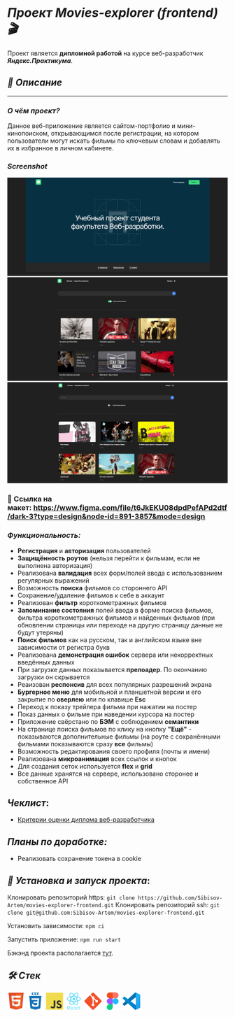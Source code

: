 # ***Проект Movies-explorer (frontend) 🎬***
Проект является **дипломной работой** на курсе веб-разработчик ***Яндекс.Практикума***.
## *📜 Описание*
----
### ***О чём проект?***

Данное веб-приложение является сайтом-портфолио и мини-кинопоиском, открывающимся после регистрации, на котором пользователи могут искать фильмы по ключевым словам и добавлять их в избранное в личном кабинете.

### *Screenshot*

![Desktop screenshot](./screenshot/portfolio.png)
![Desktop screenshot](./screenshot/movie.png)
![Desktop screenshot](./screenshot/saved-movie.png)

### 🎨 Ссылка на макет: https://www.figma.com/file/t6JkEKU08dpdPefAPd2dtf/dark-3?type=design&node-id=891-3857&mode=design
### *Функциональность:*

* **Регистрация** и **авторизация** пользователей
* **Защищённость роутов** (нельзя перейти к фильмам, если не выполнена авторизация)
* Реализована **валидация** всех форм/полей ввода с использованием регулярных выражений
* Возможность **поиска** фильмов со стороннего API
* Сохранение/удаление фильмов к себе в аккаунт
* Реализован **фильтр** короткометражных фильмов
* **Запоминание состояния** полей ввода в форме поиска фильмов, фильтра короткометражных фильмов и найденных фильмов (при обновлении страницы или переходе на другую страницу данные не будут утеряны)
* **Поиск фильмов** как на русском, так и английском языке вне зависимости от регистра букв
* Реализована **демонстрация ошибок** сервера или некорректных введённых данных
* При загрузке данных показывается **прелоадер**. По окончанию загрузки он скрывается
* Реаизован **респонсив** для всех популярных разрешений экрана
* **Бургерное меню** для мобильной и планшетной версии и его закрытие по **оверлею** или по клавише **Esc**
* Переход к показу трейлера фильма при нажатии на постер
* Показ данных о фильме при наведении курсора на постер
* Приложение свёрстано по **БЭМ** с соблюдением **семантики**
* На странице поиска фильмов по клику на кнопку **"Ещё"** - показываются дополнительные фильмы (на роуте с сохранёнными фильмами показываются сразу **все** фильмы)
* Возможность редактирования своего профиля (почты и имени)
* Реализована **микроанимация** всех ссылок и кнопок
* Для создания сеток используется **flex** и **grid**
* Все данные хранятся на сервере, использовано сторонее и собственное API

## *Чеклист*:
+ [Критерии оценки диплома веб-разработчика](https://code.s3.yandex.net/web-developer/static/new-program/web-diploma-criteria-2.0/index.html)

## *Планы по доработке:*
* Реализовать сохранение токена в cookie

## *🚀 Установка и запуск проекта*:
Клонировать репозиторий https: `git clone https://github.com/Sibisov-Artem/movies-explorer-frontend.git`
Клонировать репозиторий ssh: `git clone git@github.com:Sibisov-Artem/movies-explorer-frontend.git`

Установить зависимости: `npm ci`

Запустить приложение: `npm run start`

Бэкэнд проекта располагается [тут](https://github.com/Sibisov-Artem/movies-explorer-api).

## *🛠 Стек*

<div>
  <img src="https://raw.githubusercontent.com/devicons/devicon/1119b9f84c0290e0f0b38982099a2bd027a48bf1/icons/html5/html5-original.svg" title="HTML5" alt="HTML" width="40" height="40"/>

  <img src="https://raw.githubusercontent.com/devicons/devicon/1119b9f84c0290e0f0b38982099a2bd027a48bf1/icons/css3/css3-plain-wordmark.svg" title="CSS3" alt="CSS" width="40" height="40"/>

  <img src="https://raw.githubusercontent.com/devicons/devicon/1119b9f84c0290e0f0b38982099a2bd027a48bf1/icons/javascript/javascript-original.svg" title="JavaScript" alt="JavaScript" width="40" height="40"/>

  <img src="https://raw.githubusercontent.com/devicons/devicon/1119b9f84c0290e0f0b38982099a2bd027a48bf1/icons/react/react-original-wordmark.svg" title="React" alt="React" width="40" height="40"/>

  <img src="https://raw.githubusercontent.com/devicons/devicon/1119b9f84c0290e0f0b38982099a2bd027a48bf1/icons/git/git-original.svg" title="Git" alt="Git" width="40" height="40"/>

  <img src="https://raw.githubusercontent.com/devicons/devicon/1119b9f84c0290e0f0b38982099a2bd027a48bf1/icons/figma/figma-original.svg" title="Figma" alt="Figma" width="40" height="40"/>

  <img src="https://raw.githubusercontent.com/devicons/devicon/1119b9f84c0290e0f0b38982099a2bd027a48bf1/icons/vscode/vscode-original.svg" title="VSCode" alt="VSCode" width="40" height="40"/>
</div>

<!-- ## Фронтенд: https://a-sibisov.nomoreparties.co  -->
<!-- ## Backend: https://api.a-sibisov.nomoreparties.co -->
